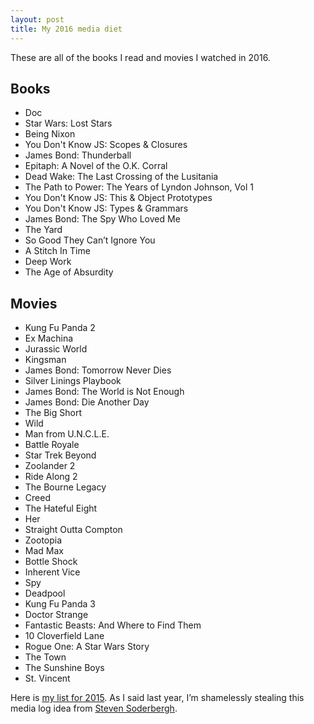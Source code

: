 ```yaml
---
layout: post
title: My 2016 media diet
---
```


These are all of the books I read and movies I watched in 2016.

## Books
* Doc
* Star Wars: Lost Stars
* Being Nixon
* You Don't Know JS: Scopes & Closures
* James Bond: Thunderball
* Epitaph: A Novel of the O.K. Corral
* Dead Wake: The Last Crossing of the Lusitania
* The Path to Power: The Years of Lyndon Johnson, Vol 1
* You Don't Know JS: This & Object Prototypes
* You Don't Know JS: Types & Grammars
* James Bond: The Spy Who Loved Me
* The Yard
* So Good They Can’t Ignore You
* A Stitch In Time
* Deep Work
* The Age of Absurdity

## Movies
* Kung Fu Panda 2
* Ex Machina
* Jurassic World
* Kingsman
* James Bond: Tomorrow Never Dies
* Silver Linings Playbook
* James Bond: The World is Not Enough
* James Bond: Die Another Day
* The Big Short
* Wild
* Man from U.N.C.L.E.
* Battle Royale
* Star Trek Beyond 
* Zoolander 2
* Ride Along 2
* The Bourne Legacy
* Creed
* The Hateful Eight
* Her
* Straight Outta Compton
* Zootopia
* Mad Max
* Bottle Shock 
* Inherent Vice
* Spy
* Deadpool 
* Kung Fu Panda 3
* Doctor Strange
* Fantastic Beasts: And Where to Find Them
* 10 Cloverfield Lane
* Rogue One: A Star Wars Story
* The Town
* The Sunshine Boys
* St. Vincent

Here is [my list for 2015](/blog/2016/01/media-diet-2015/). As I said last year, I’m shamelessly stealing this media log idea from [Steven Soderbergh](http://extension765.com/soderblogh/30-seen-read-2016).